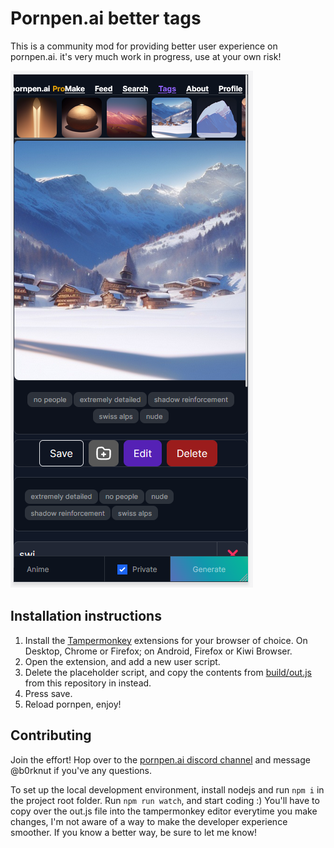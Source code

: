 # Pornpen.ai better tags

This is a community mod for providing better user experience on pornpen.ai. it's very much work in progress, use at your own risk!

![sample image](./image.png)

## Installation instructions

1. Install the [Tampermonkey](https://www.tampermonkey.net/) extensions for your browser of choice. On Desktop, Chrome or Firefox; on Android, Firefox or Kiwi Browser.
2. Open the extension, and add a new user script.
3. Delete the placeholder script, and copy the contents from [build/out.js](./build/out.js) from this repository in instead.
4. Press save.
5. Reload pornpen, enjoy!

## Contributing

Join the effort! Hop over to the [pornpen.ai discord channel](https://discord.com/invite/cWX7rhzcVz) and message @b0rknut if you've any questions.

To set up the local development environment, install nodejs and run `npm i` in the project root folder. Run `npm run watch`, and start coding :) You'll have to copy over the out.js file into the tampermonkey editor everytime you make changes, I'm not aware of a way to make the developer experience smoother. If you know a better way, be sure to let me know!
